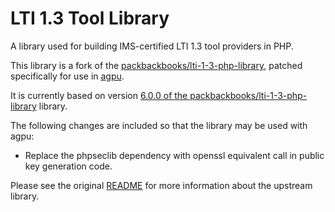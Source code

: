 # LTI 1.3 Tool Library

A library used for building IMS-certified LTI 1.3 tool providers in PHP.

This library is a fork of the [packbackbooks/lti-1-3-php-library](https://github.com/packbackbooks/lti-1-3-php-library), patched specifically for use in [agpu](https://github.com/agpu/agpu).

It is currently based on version [6.0.0 of the packbackbooks/lti-1-3-php-library](https://github.com/packbackbooks/lti-1-3-php-library/releases/tag/v6.0.0) library.

The following changes are included so that the library may be used with agpu:

  * Replace the phpseclib dependency with openssl equivalent call in public key generation code.

Please see the original [README](https://github.com/packbackbooks/lti-1-3-php-library/blob/master/README.md) for more information about the upstream library.
